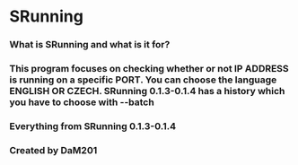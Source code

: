 # SRunning

### What is SRunning and what is it for? 

### This program focuses on checking whether or not IP ADDRESS is running on a specific PORT. You can choose the language ENGLISH OR CZECH. SRunning 0.1.3-0.1.4 has a history which you have to choose with --batch


### Everything from SRunning 0.1.3-0.1.4

### Created by DaM201
